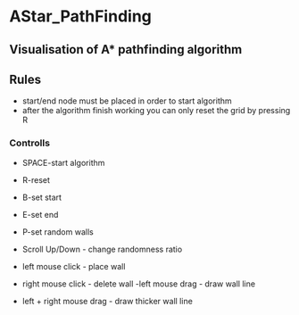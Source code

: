 # AStar_PathFinding

## Visualisation of A* pathfinding algorithm
## Rules
- start/end node must be placed in order to start algorithm
- after the algorithm finish working you can only reset the grid by pressing R

### Controlls

- SPACE-start algorithm
- R-reset
- B-set start
- E-set end
- P-set random walls

- Scroll Up/Down - change randomness ratio
- left mouse click - place wall
- right mouse click - delete wall
-left mouse drag - draw wall line
- left + right mouse drag - draw thicker wall line
